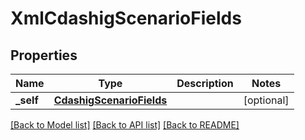 # XmlCdashigScenarioFields

## Properties
Name | Type | Description | Notes
------------ | ------------- | ------------- | -------------
**_self** | [**CdashigScenarioFields**](CdashigScenarioFields.md) |  | [optional] 

[[Back to Model list]](../README.md#documentation-for-models) [[Back to API list]](../README.md#documentation-for-api-endpoints) [[Back to README]](../README.md)


